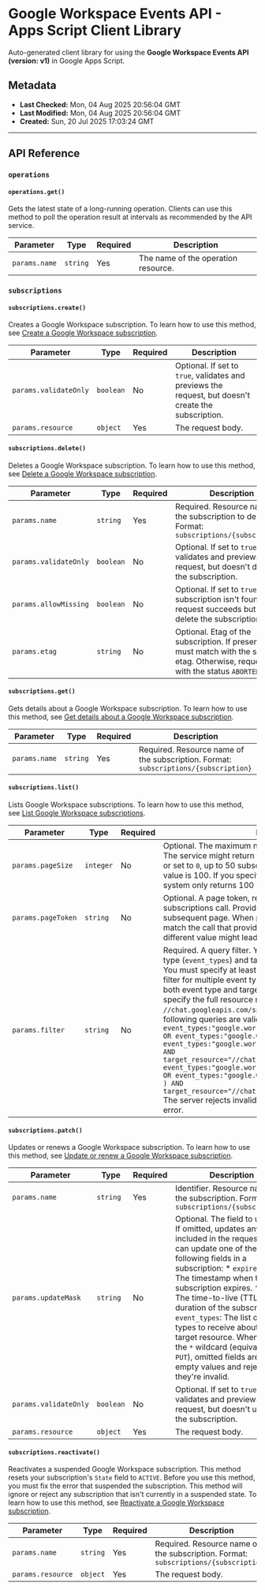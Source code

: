 # Google Workspace Events API - Apps Script Client Library

Auto-generated client library for using the **Google Workspace Events API (version: v1)** in Google Apps Script.

## Metadata

- **Last Checked:** Mon, 04 Aug 2025 20:56:04 GMT
- **Last Modified:** Mon, 04 Aug 2025 20:56:04 GMT
- **Created:** Sun, 20 Jul 2025 17:03:24 GMT



---

## API Reference

### `operations`

#### `operations.get()`

Gets the latest state of a long-running operation. Clients can use this method to poll the operation result at intervals as recommended by the API service.

| Parameter | Type | Required | Description |
|---|---|---|---|
| `params.name` | `string` | Yes | The name of the operation resource. |

### `subscriptions`

#### `subscriptions.create()`

Creates a Google Workspace subscription. To learn how to use this method, see [Create a Google Workspace subscription](https://developers.google.com/workspace/events/guides/create-subscription). 

| Parameter | Type | Required | Description |
|---|---|---|---|
| `params.validateOnly` | `boolean` | No | Optional. If set to `true`, validates and previews the request, but doesn't create the subscription. |
| `params.resource` | `object` | Yes | The request body. |

#### `subscriptions.delete()`

Deletes a Google Workspace subscription. To learn how to use this method, see [Delete a Google Workspace subscription](https://developers.google.com/workspace/events/guides/delete-subscription).

| Parameter | Type | Required | Description |
|---|---|---|---|
| `params.name` | `string` | Yes | Required. Resource name of the subscription to delete. Format: `subscriptions/{subscription}` |
| `params.validateOnly` | `boolean` | No | Optional. If set to `true`, validates and previews the request, but doesn't delete the subscription. |
| `params.allowMissing` | `boolean` | No | Optional. If set to `true` and the subscription isn't found, the request succeeds but doesn't delete the subscription. |
| `params.etag` | `string` | No | Optional. Etag of the subscription. If present, it must match with the server's etag. Otherwise, request fails with the status `ABORTED`. |

#### `subscriptions.get()`

Gets details about a Google Workspace subscription. To learn how to use this method, see [Get details about a Google Workspace subscription](https://developers.google.com/workspace/events/guides/get-subscription).

| Parameter | Type | Required | Description |
|---|---|---|---|
| `params.name` | `string` | Yes | Required. Resource name of the subscription. Format: `subscriptions/{subscription}` |

#### `subscriptions.list()`

Lists Google Workspace subscriptions. To learn how to use this method, see [List Google Workspace subscriptions](https://developers.google.com/workspace/events/guides/list-subscriptions).

| Parameter | Type | Required | Description |
|---|---|---|---|
| `params.pageSize` | `integer` | No | Optional. The maximum number of subscriptions to return. The service might return fewer than this value. If unspecified or set to `0`, up to 50 subscriptions are returned. The maximum value is 100. If you specify a value more than 100, the system only returns 100 subscriptions. |
| `params.pageToken` | `string` | No | Optional. A page token, received from a previous list subscriptions call. Provide this parameter to retrieve the subsequent page. When paginating, the filter value should match the call that provided the page token. Passing a different value might lead to unexpected results. |
| `params.filter` | `string` | No | Required. A query filter. You can filter subscriptions by event type (`event_types`) and target resource (`target_resource`). You must specify at least one event type in your query. To filter for multiple event types, use the `OR` operator. To filter by both event type and target resource, use the `AND` operator and specify the full resource name, such as `//chat.googleapis.com/spaces/{space}`. For example, the following queries are valid: ``` event_types:"google.workspace.chat.membership.v1.updated" OR event_types:"google.workspace.chat.message.v1.created" event_types:"google.workspace.chat.message.v1.created" AND target_resource="//chat.googleapis.com/spaces/{space}" ( event_types:"google.workspace.chat.membership.v1.updated" OR event_types:"google.workspace.chat.message.v1.created" ) AND target_resource="//chat.googleapis.com/spaces/{space}" ``` The server rejects invalid queries with an `INVALID_ARGUMENT` error. |

#### `subscriptions.patch()`

Updates or renews a Google Workspace subscription. To learn how to use this method, see [Update or renew a Google Workspace subscription](https://developers.google.com/workspace/events/guides/update-subscription).

| Parameter | Type | Required | Description |
|---|---|---|---|
| `params.name` | `string` | Yes | Identifier. Resource name of the subscription. Format: `subscriptions/{subscription}` |
| `params.updateMask` | `string` | No | Optional. The field to update. If omitted, updates any fields included in the request. You can update one of the following fields in a subscription: * `expire_time`: The timestamp when the subscription expires. * `ttl`: The time-to-live (TTL) or duration of the subscription. * `event_types`: The list of event types to receive about the target resource. When using the `*` wildcard (equivalent to `PUT`), omitted fields are set to empty values and rejected if they're invalid. |
| `params.validateOnly` | `boolean` | No | Optional. If set to `true`, validates and previews the request, but doesn't update the subscription. |
| `params.resource` | `object` | Yes | The request body. |

#### `subscriptions.reactivate()`

Reactivates a suspended Google Workspace subscription. This method resets your subscription's `State` field to `ACTIVE`. Before you use this method, you must fix the error that suspended the subscription. This method will ignore or reject any subscription that isn't currently in a suspended state. To learn how to use this method, see [Reactivate a Google Workspace subscription](https://developers.google.com/workspace/events/guides/reactivate-subscription).

| Parameter | Type | Required | Description |
|---|---|---|---|
| `params.name` | `string` | Yes | Required. Resource name of the subscription. Format: `subscriptions/{subscription}` |
| `params.resource` | `object` | Yes | The request body. |